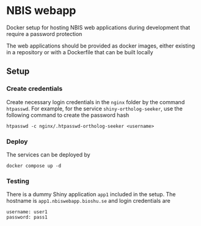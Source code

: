 # NBIS webapp 
Docker setup for hosting NBIS web applications during development that require a password protection

The web applications should be provided as docker images, either existing in a repository or with a Dockerfile that can be built locally

## Setup 

### Create credentials
Create necessary login credentials in the `nginx` folder by the command `htpasswd`. For example, for the service `shiny-ortholog-seeker`, use the following command to create the password hash 


```
htpasswd -c nginx/.htpasswd-ortholog-seeker <username>
```

### Deploy 

The services can be deployed by

```
docker compose up -d
```

### Testing
There is a dummy Shiny application `app1` included in the setup. The hostname is `app1.nbiswebapp.bioshu.se` and 
login credentials are 
```
username: user1
password: pass1
```